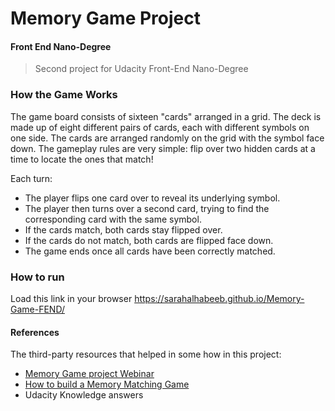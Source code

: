 # Memory Game Project

#### Front End Nano-Degree

> Second project for Udacity Front-End Nano-Degree

### How the Game Works
The game board consists of sixteen "cards" arranged in a grid. The deck is made up of eight different pairs of cards, each with different symbols on one side. The cards are arranged randomly on the grid with the symbol face down. The gameplay rules are very simple: flip over two hidden cards at a time to locate the ones that match!

Each turn:

- The player flips one card over to reveal its underlying symbol.
- The player then turns over a second card, trying to find the corresponding card with the same symbol.
- If the cards match, both cards stay flipped over.
- If the cards do not match, both cards are flipped face down.
- The game ends once all cards have been correctly matched.

### How to run
Load this link in your browser https://sarahalhabeeb.github.io/Memory-Game-FEND/

#### References

The third-party resources that helped in some how in this project:
  * [Memory Game project Webinar](https://www.youtube.com/watch?v=x47oLiTpIVk)
 * [How to build a Memory Matching Game](https://scotch.io/tutorials/how-to-build-a-memory-matching-game-in-javascript)
 * Udacity Knowledge answers
